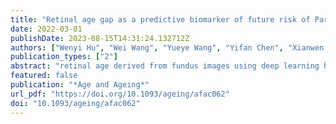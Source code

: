 ```yaml
---
title: "Retinal age gap as a predictive biomarker of future risk of Parkinson’s disease"
date: 2022-03-01
publishDate: 2023-08-15T14:31:24.132712Z
authors: ["Wenyi Hu", "Wei Wang", "Yueye Wang", "Yifan Chen", "Xianwen Shang", "Huan Liao", "Yu Huang", "Gabriella Bulloch", "Shiran Zhang", "Katerina Kiburg", admin, "Shulin Tang", "Honghua Yu", "Xiaohong Yang", "Mingguang He", "Zhuoting Zhu"]
publication_types: ["2"]
abstract: "retinal age derived from fundus images using deep learning has been verified as a novel biomarker of ageing. We aim to investigate the association between retinal age gap (retinal age–chronological age) and incident Parkinson’s disease (PD).a deep learning (DL) model trained on 19,200 fundus images of 11,052 chronic disease-free participants was used to predict retinal age. Retinal age gap was generated by the trained DL model for the remaining 35,834 participants free of PD at the baseline assessment. Cox proportional hazards regression models were utilised to investigate the association between retinal age gap and incident PD. Multivariable logistic model was applied for prediction of 5-year PD risk and area under the receiver operator characteristic curves (AUC) was used to estimate the predictive value.a total of 35,834 participants (56.7 ± 8.04 years, 55.7% female) free of PD at baseline were included in the present analysis. After adjustment of confounding factors, 1-year increase in retinal age gap was associated with a 10% increase in risk of PD (hazard ratio [HR] = 1.10, 95% confidence interval [CI]: 1.01–1.20, P = 0.023). Compared with the lowest quartile of the retinal age gap, the risk of PD was significantly increased in the third and fourth quartiles (HR = 2.66, 95% CI: 1.13–6.22, P = 0.024; HR = 4.86, 95% CI: 1.59–14.8, P = 0.005, respectively). The predictive value of retinal age and established risk factors for 5-year PD risk were comparable (AUC = 0.708 and 0.717, P = 0.821).retinal age gap demonstrated a potential for identifying individuals at a high risk of developing future PD."
featured: false
publication: "*Age and Ageing*"
url_pdf: "https://doi.org/10.1093/ageing/afac062"
doi: "10.1093/ageing/afac062"
---
```


